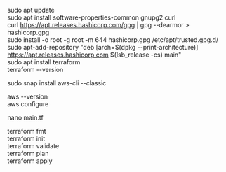 sudo apt update <br />
sudo apt install  software-properties-common gnupg2 curl <br />
curl https://apt.releases.hashicorp.com/gpg | gpg --dearmor > hashicorp.gpg <br />
sudo install -o root -g root -m 644 hashicorp.gpg /etc/apt/trusted.gpg.d/ <br />
sudo apt-add-repository "deb [arch=$(dpkg --print-architecture)] https://apt.releases.hashicorp.com $(lsb_release -cs) main" <br />
sudo apt install terraform <br />
terraform --version <br />

sudo snap install aws-cli --classic <br />

aws --version <br />
aws configure <br />

nano main.tf <br />

terraform fmt <br />
terraform init <br />
terraform validate <br />
terraform plan <br />
terraform apply <br />
